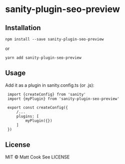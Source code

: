 # sanity-plugin-seo-preview

## Installation

```
npm install --save sanity-plugin-seo-preview
```

or

```
yarn add sanity-plugin-seo-preview
```

## Usage

Add it as a plugin in sanity.config.ts (or .js):

```
 import {createConfig} from 'sanity'
 import {myPlugin} from 'sanity-plugin-seo-preview'

 export const createConfig({
     /...
     plugins: [
         myPlugin({})
     ]
 })
```

## License

MIT © Matt Cook
See LICENSE
